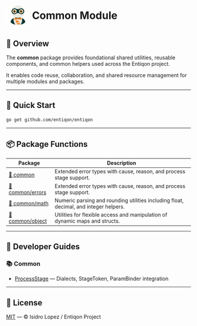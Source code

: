 <h1><img src="https://github.com/entiqon/entiqon/blob/main/assets/entiqon_sharicon.png?raw=true" align="center" height="64" width="64"> Common Module</h1>

## 🌱 Overview

The **common** package provides foundational shared utilities, reusable components, and common helpers used across the
Entiqon project.

It enables code reuse, collaboration, and shared resource management for multiple modules and packages.

---

## 🚀 Quick Start

```bash
go get github.com/entiqon/entiqon
```

---

## 📦 Package Functions

| Package                       | Description                                                                           |
|-------------------------------|---------------------------------------------------------------------------------------|
| [🧩 common](common.md)        | Extended error types with cause, reason, and process stage support.                   |
| [🧩 common/errors](errors.md) | Extended error types with cause, reason, and process stage support.                   |
| [🧩 common/math](math.md)     | Numeric parsing and rounding utilities including float, decimal, and integer helpers. |
| [🧩 common/object](object.md) | Utilities for flexible access and manipulation of dynamic maps and structs.           |

---

## 📘 Developer Guides

### 📚 Common

- [ProcessStage](guides/ProcessStage_Developer_Guide.md) — Dialects, StageToken, ParamBinder integration

---

## 📄 License

[MIT](../../../LICENSE) — © Isidro Lopez / Entiqon Project
